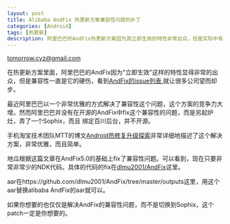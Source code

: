 ```yaml
---
layout: post
title: Alibaba AndFix 热更新方案兼容性问题的补丁 
categories: [Android]
tags: [热更新]
description: 阿里巴巴的AndFix热更新方案因为其立即生效的特性非常出众，但是实际中有很多兼容性的问题，阿里巴巴新的解决方案Sophix以一个非常优雅的方式解决了这个问题，可是Sophix需要绑定百川后台。有不少用户只想解决兼容性问题，并不想整体引入Sophix，所以根据阿里巴巴的文章做了一个AndFix5.0的patch，解决兼容性的问题。
---
```


tomorrow.cyz@gmail.com

在热更新方案里面，阿里巴巴的AndFix因为"立即生效"这样的特性显得非常的出众，但是兼容性一直是它的硬伤，看到[AndFix的issue列表](https://github.com/alibaba/AndFix/issues),就让很多公司望而却步。

最近阿里巴巴以一个非常优雅的方式解决了兼容性这个问题，这个方案的竞争力大增。然而阿里巴巴并没有在开源的AndFix中fix这个兼容性的问题，而是另起炉灶，弄了一个Sophix，而且
绑定百川后台，并不开源。

手机淘宝技术团队MTT的博文[Android热修复升级探索](http://mp.weixin.qq.com/s/Uv0BS67-wgvCor6Fss6ChQ)非常详细地描述了这个解决方案，非常优雅，而且简单。

地瓜根据这篇文章在AndFix5.0的基础上fix了兼容性问题。可以看到，现在只要非常非常少的NDK代码。具体的代码的fix在[dlmu2001/AndFix](https://github.com/dlmu2001/AndFix)这里。

aar在https://github.com/dlmu2001/AndFix/tree/master/outputs这里，用这个aar替换alibaba AndFix的aar就可以。

如果你想要的也仅仅是解决AndFix的兼容性问题，而不是切换到Sophix，这个patch一定是你想要的。



 
